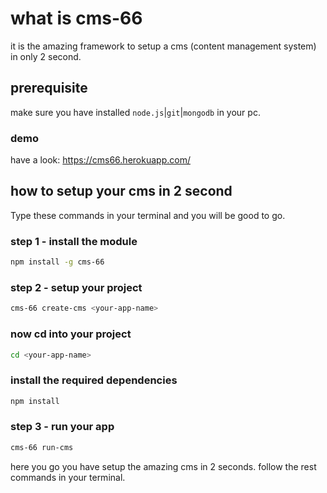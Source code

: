 # what is cms-66
it is the amazing framework to setup a cms (content management system) in only 2 second.

## prerequisite
make sure you have installed ```node.js```|```git```|```mongodb``` in your pc.
### demo
have a look: https://cms66.herokuapp.com/

## how to setup your cms in 2 second
Type these commands in your terminal and you will be good to go.

### step 1 - install the module

``` bash
npm install -g cms-66
```

### step 2 - setup your project

``` bash
cms-66 create-cms <your-app-name>
```

### now cd into your project
``` bash
cd <your-app-name>
```

### install the required dependencies
``` bash
npm install
```

### step 3 - run your app

``` bash
cms-66 run-cms
```

here you go you have setup the amazing cms in 2 seconds.
follow the rest commands in your terminal.






